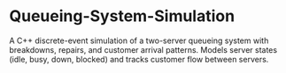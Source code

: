 # Queueing-System-Simulation
A C++ discrete-event simulation of a two-server queueing system with breakdowns, repairs, and customer arrival patterns. Models server states (idle, busy, down, blocked) and tracks customer flow between servers.
